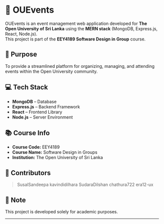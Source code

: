 # 🎉 OUEvents

OUEvents is an event management web application developed for **The Open University of Sri Lanka** using the **MERN stack** (MongoDB, Express.js, React, Node.js).  
This project is part of the **EEY4189 Software Design in Group** course.

## 🚀 Purpose
To provide a streamlined platform for organizing, managing, and attending events within the Open University community.

## 💻 Tech Stack
- **MongoDB** – Database
- **Express.js** – Backend Framework
- **React** – Frontend Library
- **Node.js** – Server Environment

## 📚 Course Info
- **Course Code:** EEY4189  
- **Course Name:** Software Design in Groups  
- **Institution:** The Open University of Sri Lanka  

## 👥 Contributors
> SusalSandeepa
> kavindidilhara
> SudaraDilshan
> chathura722
> era12-ux

## 📌 Note
This project is developed solely for academic purposes.

---

